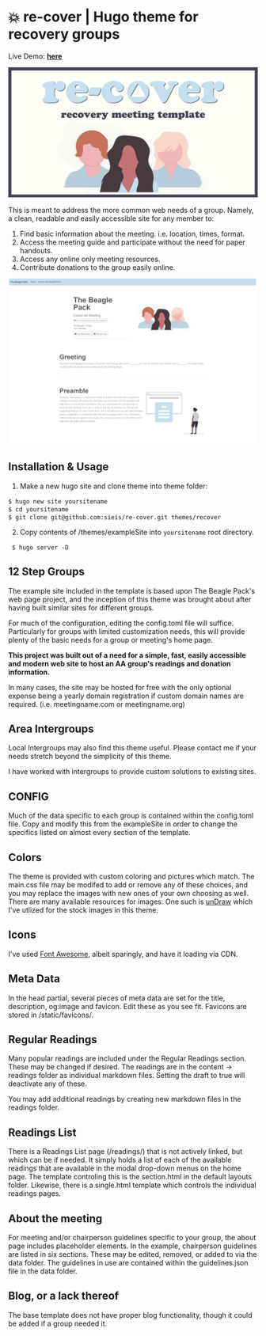 # :boom: re-cover | Hugo theme for recovery groups

Live Demo: **[here](https://re-cover-hugo-demo.netlify.app/)**

![re-cover cover image](https://github.com/sieis/re-cover/blob/main/static/images/recover-theme.jpg?raw=true)

This is meant to address the more common web needs of a group. Namely, a clean, readable and easily accessible site for any member to:

1. Find basic information about the meeting. i.e. location, times, format.
1. Access the meeting guide and participate without the need for paper handouts.
1. Access any online only meeting resources.
1. Contribute donations to the group easily online.

![template screenshot](https://raw.githubusercontent.com/sieis/re-cover/main/images/screenshot.png)

## Installation & Usage

1. Make a new hugo site and clone theme into theme folder:

```
$ hugo new site yoursitename
$ cd yoursitename
$ git clone git@github.com:sieis/re-cover.git themes/recover
```

2. Copy contents of /themes/exampleSite into ```yoursitename``` root directory.

```
 $ hugo server -D
```

## 12 Step Groups

The example site included in the template is based upon The Beagle Pack's web page project, and the inception of this theme was brought about after having built similar sites for different groups.

For much of the configuration, editing the config.toml file will suffice. Particularly for groups with limited customization needs, this will provide plenty of the basic needs for a group or meeting's home page.

**This project was built out of a need for a simple, fast, easily accessible and modern web site to host an AA group's readings and donation information.**

In many cases, the site may be hosted for free with the only optional expense being a yearly domain registration if custom domain names are required. (i.e. meetingname.com or meetingname.org)


## Area Intergroups

Local Intergroups may also find this theme useful. Please contact me if your needs stretch beyond the simplicity of this theme. 

I have worked with intergroups to provide custom solutions to existing sites.


## CONFIG

Much of the data specific to each group is contained within the config.toml file. Copy and modify this from the exampleSite in order to change the specifics listed on almost every section of the template.

## Colors

The theme is provided with custom coloring and pictures which match. The main.css file may be modifed to add or remove any of these choices, and you may replace the images with new ones of your own choosing as well. There are many available resources for images. One such is [unDraw](https://undraw.co/) which I've utlized for the stock images in this theme.

## Icons

I've used [Font Awesome](https://fontawesome.com/), albeit sparingly, and have it loading via CDN. 

## Meta Data

In the head partial, several pieces of meta data are set for the title, description, og:image and favicon. Edit these as you see fit. Favicons are stored in /static/favicons/.

## Regular Readings

Many popular readings are included under the Regular Readings section. These may be changed if desired. The readings are in the content -> readings folder as individual markdown files. Setting the draft to true will deactivate any of these. 

You may add additional readings by creating new markdown files in the readings folder.

## Readings List

There is a Readings List page (/readings/) that is not actively linked, but which can be if needed. It simply holds a list of each of the available readings that are available in the modal drop-down menus on the home page. The template controling this is the section.html in the default layouts folder. Likewise, there is a single.html template which controls the individual readings pages.

## About the meeting

For meeting and/or chairperson guidelines specific to your group, the about page includes placeholder elements. In the example, chairperson guidelines are listed in six sections. These may be edited, removed, or added to via the data folder. The guidelines in use are contained within the guidelines.json file in the data folder.

## Blog, or a lack thereof

The base template does not have proper blog functionality, though it could be added if a group needed it. 
